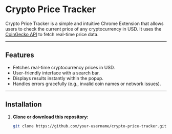 # Crypto Price Tracker

Crypto Price Tracker is a simple and intuitive Chrome Extension that allows users to check the current price of any cryptocurrency in USD. It uses the [CoinGecko API](https://www.coingecko.com/en/api) to fetch real-time price data.

---

## Features
- Fetches real-time cryptocurrency prices in USD.
- User-friendly interface with a search bar.
- Displays results instantly within the popup.
- Handles errors gracefully (e.g., invalid coin names or network issues).

---

## Installation

1. **Clone or download this repository:**
   ```bash
   git clone https://github.com/your-username/crypto-price-tracker.git
